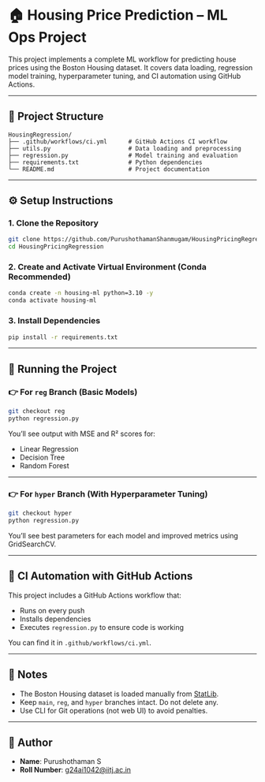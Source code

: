 # 🏠 Housing Price Prediction – ML Ops Project

This project implements a complete ML workflow for predicting house prices using the Boston Housing dataset. It covers data loading, regression model training, hyperparameter tuning, and CI automation using GitHub Actions.

---

## 📁 Project Structure

```
HousingRegression/
├── .github/workflows/ci.yml      # GitHub Actions CI workflow
├── utils.py                      # Data loading and preprocessing
├── regression.py                 # Model training and evaluation
├── requirements.txt              # Python dependencies
└── README.md                     # Project documentation
```

---

## ⚙️ Setup Instructions

### 1. Clone the Repository

```bash
git clone https://github.com/PurushothamanShanmugam/HousingPricingRegression.git
cd HousingPricingRegression
```

### 2. Create and Activate Virtual Environment (Conda Recommended)

```bash
conda create -n housing-ml python=3.10 -y
conda activate housing-ml
```

### 3. Install Dependencies

```bash
pip install -r requirements.txt
```

---

## 🚀 Running the Project

### 👉 For `reg` Branch (Basic Models)

```bash
git checkout reg
python regression.py
```

You’ll see output with MSE and R² scores for:
- Linear Regression
- Decision Tree
- Random Forest

---

### 👉 For `hyper` Branch (With Hyperparameter Tuning)

```bash
git checkout hyper
python regression.py
```

You’ll see best parameters for each model and improved metrics using GridSearchCV.

---

## 🤖 CI Automation with GitHub Actions

This project includes a GitHub Actions workflow that:
- Runs on every push
- Installs dependencies
- Executes `regression.py` to ensure code is working

You can find it in `.github/workflows/ci.yml`.

---

## 📌 Notes

- The Boston Housing dataset is loaded manually from [StatLib](http://lib.stat.cmu.edu/datasets/boston).
- Keep `main`, `reg`, and `hyper` branches intact. Do not delete any.
- Use CLI for Git operations (not web UI) to avoid penalties.

---

## 👤 Author

- **Name**: Purushothaman S  
- **Roll Number**: g24ai1042@iitj.ac.in
